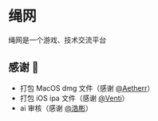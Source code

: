 # 绳网

绳网是一个游戏、技术交流平台

## 感谢 🙏

- 打包 MacOS dmg 文件（感谢 [@Aetherr](https://github.com/AetherLude)）
- 打包 iOS ipa 文件（感谢 [@Venti](https://github.com/Yizakl)）
- ai 审核（感谢 [@浩彬](https://github.com/HKLHaoBin)）
